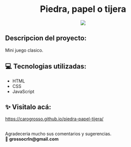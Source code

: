 <h1 align="center">Piedra, papel o tijera</h1>
<p align="center"><img src="https://img.shields.io/badge/STATUS-FINALIZADO-green"></p>

## Descripcion del proyecto:
Mini juego clasico.

## 💻 Tecnologias utilizadas:
- HTML
- CSS
- JavaScript

## ✨ Visitalo acá:
https://carogrosso.github.io/piedra-papel-tijera/

<br>
Agradeceria mucho sus comentarios y sugerencias. <br>
📧 <b>grossocrln@gmail.com</b>
